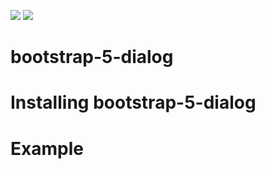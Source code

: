[![][License img]][License] ![][Build Status img]

bootstrap-5-dialog
==================


Installing bootstrap-5-dialog
==================


Example
=======
```html


```

[License]:http://www.gnu.org/licenses/lgpl-3.0
[License img]:https://img.shields.io/badge/License-LGPL%20v3-blue.svg

[Build Status img]:https://img.shields.io/badge/build-passing-brightgreen.svg
